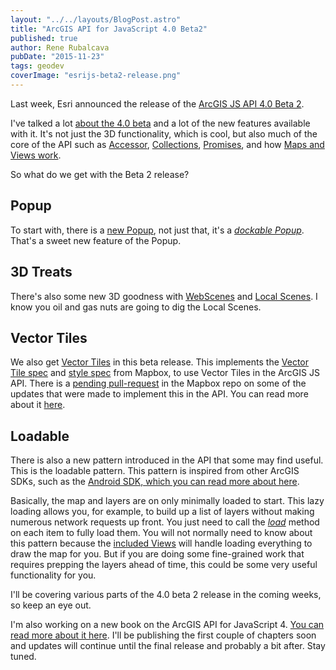 ```yaml
---
layout: "../../layouts/BlogPost.astro"
title: "ArcGIS API for JavaScript 4.0 Beta2"
published: true
author: Rene Rubalcava
pubDate: "2015-11-23"
tags: geodev
coverImage: "esrijs-beta2-release.png"
---
```


Last week, Esri announced the release of the [ArcGIS JS API 4.0 Beta 2](http://blogs.esri.com/esri/arcgis/2015/11/19/arcgis-api-for-javascript-4-0-beta-2-released/).

I've talked a lot [about the 4.0 beta](https://odoe.net/blog/tag/esrijs4beta/) and a lot of the new features available with it. It's not just the 3D functionality, which is cool, but also much of the core of the API such as [Accessor](https://odoe.net/blog/?s=accessor), [Collections](https://odoe.net/blog/quick-tip-collections-in-esrijs-beta-4/), [Promises](https://odoe.net/blog/arcgis-javascript-promises/), and how [Maps and Views work](https://odoe.net/blog/maps-and-views-in-arcgis-js-api/).

So what do we get with the Beta 2 release?

## Popup

To start with, there is a [new Popup](https://developers.arcgis.com/javascript/beta/api-reference/esri-PopupTemplate.html), not just that, it's a [_dockable Popup_](https://developers.arcgis.com/javascript/beta/sample-code/popup-docking/index.html). That's a sweet new feature of the Popup.

## 3D Treats

There's also some new 3D goodness with [WebScenes](https://developers.arcgis.com/javascript/beta/api-reference/esri-WebScene.html) and [Local Scenes](https://developers.arcgis.com/javascript/beta/sample-code/scene-local/index.html). I know you oil and gas nuts are going to dig the Local Scenes.

## Vector Tiles

We also get [Vector Tiles](https://developers.arcgis.com/javascript/beta/api-reference/esri-layers-VectorTileLayer.html) in this beta release. This implements the [Vector Tile spec](https://github.com/mapbox/vector-tile-spec) and [style spec](https://www.mapbox.com/mapbox-gl-style-spec/) from Mapbox, to use Vector Tiles in the ArcGIS JS API. There is a [pending pull-request](https://github.com/mapbox/mapbox-gl-js/pull/1377) in the Mapbox repo on some of the updates that were made to implement this in the API. You can read more about it [here](https://gist.github.com/odoe/ce6a150658526901ef27#file-vector-tile-pr-md).

## Loadable

There is also a new pattern introduced in the API that some may find useful. This is the loadable pattern. This pattern is inspired from other ArcGIS SDKs, such as the [Android SDK, which you can read more about here](https://developers.arcgis.com/android/beta/guide/loadable-pattern.htm).

Basically, the map and layers are on only minimally loaded to start. This lazy loading allows you, for example, to build up a list of layers without making numerous network requests up front. You just need to call the _[load](https://developers.arcgis.com/javascript/beta/api-reference/esri-layers-Layer.html#load)_ method on each item to fully load them. You will not normally need to know about this pattern because the [included Views](https://developers.arcgis.com/javascript/beta/api-reference/esri-views-View.html) will handle loading everything to draw the map for you. But if you are doing some fine-grained work that requires prepping the layers ahead of time, this could be some very useful functionality for you.

I'll be covering various parts of the 4.0 beta 2 release in the coming weeks, so keep an eye out.

I'm also working on a new book on the ArcGIS API for JavaScript 4. [You can read more about it here](https://leanpub.com/arcgis-js-api-4). I'll be publishing the first couple of chapters soon and updates will continue until the final release and probably a bit after. Stay tuned.
